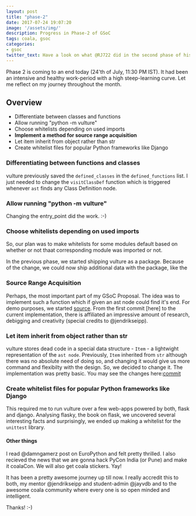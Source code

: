```yaml
---
layout: post
title: "phase-2"
date: 2017-07-24 19:07:20
image: '/assets/img/'
description: Progress in Phase-2 of GSoC
tags: coala, gsoc
categories:
- gsoc
twitter_text: Have a look on what @RJ722 did in the second phase of his GSoC project!
---
```


Phase 2 is coming to an end today (24'th of July, 11:30 PM IST). It had been an
intensive and healthy work-period with a high steep-learning curve. Let me
reflect on my journey throughout the month.

## Overview
* Differentiate between classes and functions
* Allow running "python -m vulture"
* Choose whitelists depending on used imports
* **Implement a method for source range acquisition**
* Let item inherit from object rather than str
* Create whitelist files for popular Python frameworks like Django

### Differentiating between functions and classes

vulture previously saved the `defined_classes` in the `defined_functions` list.
I just needed to change the `visitClassDef` function which is triggered
whenever `ast` finds any Class Definition node.

### Allow running "python -m vulture"

Changing the entry_point did the work. :-)


### Choose whitelists depending on used imports

So, our plan was to make whitelists for some modules default
based on whether or not thaat corresponding module was imported or not.

In the previous phase, we started shipping vulture as a package. Because of the
change, we could now ship additional data with the package, like the 

### Source Range Acquisition

Perhaps, the most important part of my GSoC Proposal.
The idea was to implement such a function which if given an ast node could find
it's end. For demo purposes, we started [source](https://github.com/rj722/source.git).
From the first commit [here] to the current implementation, there is affiliated an
impressive amount of research, debigging and creativity (special credits to
@jendrikseipp).

### Let item inherit from object rather than str

vulture stores dead code in a special data structure - `Item` - a lightwight
representation of the `ast node`. Previously, `Item` inherited from `str`
although there was no absolute need of doing so, and changing it would give us
more command and flexibilty with the design. So, we decided to change it.
The implementation was pretty basic. You may see the changes here:[commit](https://github.com/jendrikseipp/vulture/commit/99ca09ff44cc5b75a6911bdae3416933e8d83c35)

### Create whitelist files for popular Python frameworks like Django

This required me to run vulture over a few web-apps powered by both, flask
and django. Analysing flasky, the book on flask, we uncovered several
interesting facts and surprisingly, we ended up making a whitelist for
the `unittest` library.


#### Other things

I read @damngamerz post on EuroPython and felt pretty thrilled. I also recieved
the news that we are gonna hack PyCon India (or Pune) and make it coalaCon. We
will also get coala stickers. Yay!


It has been a pretty awesome journey up till now. I really accredit this to
both, my mentor @jendrikseipp and student-admin @jayvdb and to the awesome
coala community where every one is so open minded and intelligent.

Thanks! :-)
